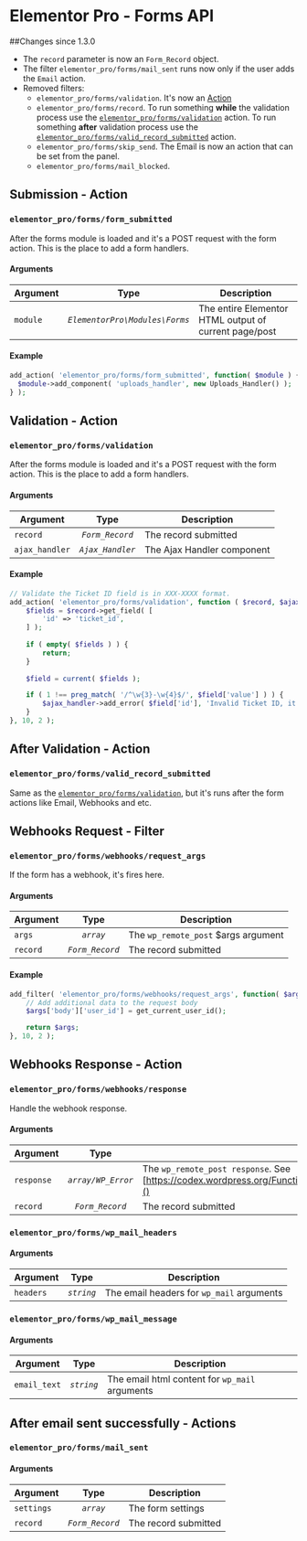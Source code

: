 # Elementor Pro - Forms API

##Changes since 1.3.0
- The `record` parameter is now an `Form_Record` object.
- The filter `elementor_pro/forms/mail_sent` runs now only if the user adds the `Email` action. 
- Removed filters: 
  - `elementor_pro/forms/validation`. It's now an [Action](#elementor_proformsvalidation)
  - `elementor_pro/forms/record`. To run something **while** the validation process use the [`elementor_pro/forms/validation`](#elementor_proformsvalidation) action. To run something **after** validation process use the [`elementor_pro/forms/valid_record_submitted`](#elementor_proformsvalid_record_submitted) action.
  - `elementor_pro/forms/skip_send`. The Email is now an action that can be set from the panel.
  - `elementor_pro/forms/mail_blocked`.
     
## Submission - Action

### `elementor_pro/forms/form_submitted`
After the forms module is loaded and it's a POST request with the form action.
This is the place to add a form handlers. 

#### Arguments

Argument | Type                           | Description
-------- | :------:                       | ---------------------------------------------
`module` | *`ElementorPro\Modules\Forms`* | The entire Elementor HTML output of current page/post
 
#### Example

```php
add_action( 'elementor_pro/forms/form_submitted', function( $module ) {
  $module->add_component( 'uploads_handler', new Uploads_Handler() );
} );
```

## Validation - Action

### `elementor_pro/forms/validation`
After the forms module is loaded and it's a POST request with the form action.
This is the place to add a form handlers. 

#### Arguments

Argument       | Type             | Description
------------   | :--------:       | ---------------------------------------------
`record`       | *`Form_Record`*  | The record submitted
`ajax_handler` | *`Ajax_Handler`* | The Ajax Handler component
 
#### Example

```php
// Validate the Ticket ID field is in XXX-XXXX format.
add_action( 'elementor_pro/forms/validation', function ( $record, $ajax_handler ) {
	$fields = $record->get_field( [
    	'id' => 'ticket_id',
	] );
	
	if ( empty( $fields ) ) {
    	return;
    }
	
	$field = current( $fields );

	if ( 1 !== preg_match( '/^\w{3}-\w{4}$/', $field['value'] ) ) {
		$ajax_handler->add_error( $field['id'], 'Invalid Ticket ID, it must be in the format XXX-XXXX' );
	}
}, 10, 2 );
```

## After Validation - Action

### `elementor_pro/forms/valid_record_submitted`
Same as the [`elementor_pro/forms/validation`](#elementor_proformsvalidation), but it's runs after the form actions like Email, Webhooks and etc.

## Webhooks Request - Filter 

### `elementor_pro/forms/webhooks/request_args`
If the form has a webhook, it's fires here.

#### Arguments

Argument   | Type            | Description
---------- | :--------:      | ---------------------------------------------
`args`     | *`array`*       | The `wp_remote_post` $args argument
`record`   | *`Form_Record`* | The record submitted

#### Example

```php
add_filter( 'elementor_pro/forms/webhooks/request_args', function( $args, $record ) {
	// Add additional data to the request body
	$args['body']['user_id'] = get_current_user_id();

	return $args;
}, 10, 2 );
```

## Webhooks Response - Action 

### `elementor_pro/forms/webhooks/response`
Handle the webhook response.

#### Arguments

Argument  | Type               | Description
--------- | :--------:         | ---------------------------------------------
`response`| *`array/WP_Error`* | The `wp_remote_post response`. See [https://codex.wordpress.org/Function_Reference/wp_remote_retrieve_response_message]()
`record`  | *`Form_Record`*    | The record submitted

### `elementor_pro/forms/wp_mail_headers`

#### Arguments

Argument  | Type       | Description
--------- | :--------: | -----------------------------------------
`headers` | *`string`* | The email headers for `wp_mail` arguments

### `elementor_pro/forms/wp_mail_message`

#### Arguments

Argument     | Type       | Description
----------   | :--------: | ---------------------------------------------
`email_text` | *`string`* | The email html content for `wp_mail` arguments


## After email sent successfully - Actions

### `elementor_pro/forms/mail_sent`

#### Arguments

Argument   | Type            | Description
---------- | :--------:      | --------------------
`settings` | *`array`*       | The form settings
`record`   | *`Form_Record`* | The record submitted